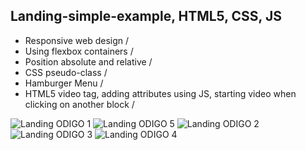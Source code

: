 ## Landing-simple-example, HTML5, CSS, JS
- Responsive web design /
- Using flexbox containers /
- Position absolute and relative /
- CSS pseudo-class /
- Hamburger Menu /
- HTML5 video tag, adding attributes using JS, starting video when clicking on another block /

![Landing ODIGO 1](https://user-images.githubusercontent.com/119622477/206289814-f0c0a85f-2b02-4612-b919-94dd22847a9a.png)
![Landing ODIGO 5](https://user-images.githubusercontent.com/119622477/206289850-cd6c70c5-0614-4346-84c9-efac116ab03c.png)
![Landing ODIGO 2](https://user-images.githubusercontent.com/119622477/206289889-5f82bab9-0550-4c6f-93f7-f5caec8ffb79.png)
![Landing ODIGO 3](https://user-images.githubusercontent.com/119622477/206289902-a6973774-2428-4c42-8523-e6ec72836b77.png)
![Landing ODIGO 4](https://user-images.githubusercontent.com/119622477/206289927-b4b049b3-ea90-48c2-b222-d8e266e5bf6c.png)
